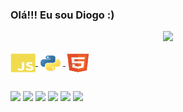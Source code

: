 ### Olá!!! Eu sou Diogo :)

<div align="center">
  <a href="https://github.com/DioohReis">
  <img height="180em" src="https://github-readme-stats.vercel.app/api?username=DioohReis&show_icons=true&theme=dark&include_all_commits=true&count_private=true"/>
</div>

</div>
<div style="display: inline_block"><br>
 <img align="center" alt="Diooh-Js" height="30" width="40" src="https://raw.githubusercontent.com/devicons/devicon/master/icons/javascript/javascript-plain.svg">
 <img align="center" alt="Diooh-Python" height="30" width="40" src="https://raw.githubusercontent.com/devicons/devicon/master/icons/python/python-original.svg">
 <img align="center" alt="Diooh-HTML" height="30" width="40" src="https://raw.githubusercontent.com/devicons/devicon/master/icons/html5/html5-original.svg">
 
</div>

  ##
  
  </div>
  
  <a href="" target="_blank"><img src="https://img.shields.io/badge/YouTube-FF0000?style=for-the-badge&logo=youtube&logoColor=white" target="_blank"></a>
  <a href="https://www.instagram.com/diooh_shadows/" target="_blank"><img src="https://img.shields.io/badge/-Instagram-%23E4405F?style=for-the-badge&logo=instagram&logoColor=white" target="_blank"></a>
 	<a href="https://www.twitch.tv/dioohshadowss" target="_blank"><img src="https://img.shields.io/badge/Twitch-9146FF?style=for-the-badge&logo=twitch&logoColor=white" target="_blank"></a>
 <a href="https://discord.gg/F8Z3nkMY" target="_blank"><img src="https://img.shields.io/badge/Discord-7289DA?style=for-the-badge&logo=discord&logoColor=white" target="_blank"></a> 
  <a href = "mailto:diogo.dragons6541@gmail.com"><img src="https://img.shields.io/badge/-Gmail-%23333?style=for-the-badge&logo=gmail&logoColor=white" target="_blank"></a>
  <a href="" target="_blank"><img src="https://img.shields.io/badge/-LinkedIn-%230077B5?style=for-the-badge&logo=linkedin&logoColor=white" target="_blank"></a> 
  

 
  </div>
